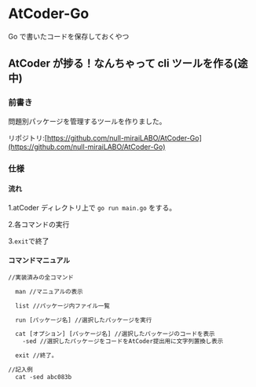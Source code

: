 # AtCoder-Go

Go で書いたコードを保存しておくやつ

## AtCoder が捗る！なんちゃって cli ツールを作る(途中)

### 前書き

問題別パッケージを管理するツールを作りました。

リポジトリ:[https://github.com/null-miraiLABO/AtCoder-Go](https://github.com/null-miraiLABO/AtCoder-Go)

### 仕様

#### 流れ

1.atCoder ディレクトリ上で `go run main.go` をする。

2.各コマンドの実行

3.`exit`で終了

#### コマンドマニュアル

```diff
//実装済みの全コマンド

  man //マニュアルの表示

  list //パッケージ内ファイル一覧

  run [パッケージ名] //選択したパッケージを実行

  cat [オプション] [パッケージ名] //選択したパッケージのコードを表示
    -sed //選択したパッケージをコードをAtCoder提出用に文字列置換し表示

  exit //終了。

//記入例
  cat -sed abc083b

```
